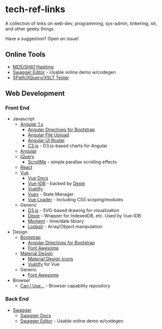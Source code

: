 # tech-ref-links

A collection of links on web-dev, programming, sys-admin, tinkering, iot, and other geeky things.

Have a suggestion? Open an issue!

## Online Tools
* [MD5/SHA1 Hashing](http://onlinemd5.com/)
* [Swagger Editor](https://swagger.io/tools/swagger-editor/) - Usable online demo w/codegen
* [XPath/XQuery/XSLT Tester](http://www.xpathtester.com/xpath)

## Web Development
### Front End
* Javascript
  * [Angular 1.x](https://angularjs.com/)
    * [Angular Directives for Bootstrap](https://angular-ui.github.io/bootstrap/)
    * [Angular File Upload](http://nervgh.github.io/pages/angular-file-upload/)
    * [Angular UI Router](http://angular-ui.github.io/ui-router/site/)
    * [C3.js](http://jettro.github.io/c3-angular-directive/) - D3.js-based charts for Angular
  * [Angular](https://angular.io/)
  * [jQuery](http://api.jquery.com/)
    * [ScrollMe](http://scrollme.nckprsn.com/) - simple parallax scrolling effects
  * [React](https://reactjs.org/)
  * [Vue](https://vuejs.org/)
    * [Vue Docs](https://vuejs.org/v2/guide/index.html)
    * [Vue-IDB](https://github.com/ddgll/vue-idb) - backed by [Dexie](http://dexie.org/docs/)
    * [Vuetify](https://vuetifyjs.com/en/getting-started/quick-start)
    * [Vuex](https://vuex.vuejs.org/) - State Manager
    * [Vue Loader](https://vue-loader.vuejs.org/) - Including CSS scoping/modules  
  * Generic
    * [D3.js](https://d3js.org/) - SVG-based drawing for visualization
    * [Dexie](http://dexie.org/docs/) - Wrapper for IndexedDB, etc. Used by Vue-IDB
    * [Moment](https://momentjs.com/) - time/date library
    * [Lodash](https://lodash.com/docs) - Array/Object manipulation
* Design
  * [Bootstrap](http://getbootstrap.com/)
    * [Angular Directives for Bootstrap](https://angular-ui.github.io/bootstrap/)
    * [Font Awesome](https://fortawesome.github.io/Font-Awesome/icons/)
  * [Material Design](https://material.io)
    * [Material Design Icons](https://materialdesignicons.com)
    * [Vuetify](https://vuetifyjs.com/en/getting-started/quick-start) for Vue
  * Generic
    * [Font Awesome](https://fortawesome.github.io/Font-Awesome/icons/)
* Browser
  * [Can I Use...](http://caniuse.com/) - Browser capability repository
  
### Back End
* [Swagger](https://swagger.io/)
  * [Swagger Docs](https://swagger.io/docs/)
  * [Swagger Editor](https://swagger.io/tools/swagger-editor/) - Usable online demo w/codegen
